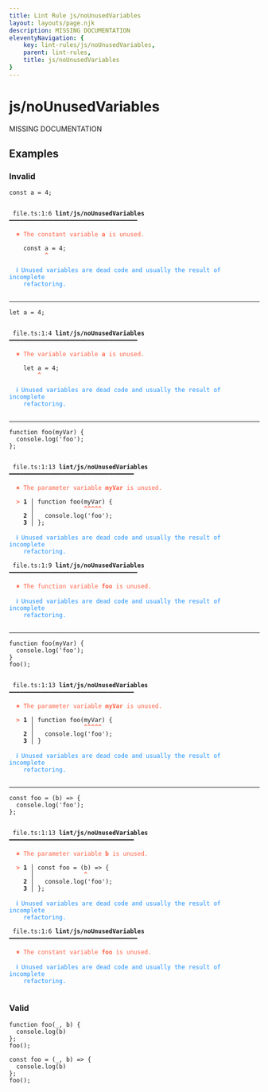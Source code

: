 ```yaml
---
title: Lint Rule js/noUnusedVariables
layout: layouts/page.njk
description: MISSING DOCUMENTATION
eleventyNavigation: {
	key: lint-rules/js/noUnusedVariables,
	parent: lint-rules,
	title: js/noUnusedVariables
}
---
```


# js/noUnusedVariables

MISSING DOCUMENTATION

<!-- EVERYTHING BELOW IS AUTOGENERATED. SEE SCRIPTS FOLDER FOR UPDATE SCRIPTS hash(76f5299de5f0e941d78b7ce9fd9435349224b0ca) -->

## Examples
### Invalid
<pre class="language-text"><code class="language-text"><span class="token keyword">const</span> <span class="token variable">a</span> <span class="token operator">=</span> <span class="token number">4</span><span class="token punctuation">;</span></code></pre>
<pre class="language-text"><code class="language-text">
 <span style="text-decoration-style: dotted;">file.ts:1:6</span> <strong>lint/js/noUnusedVariables</strong> ━━━━━━━━━━━━━━━━━━━━━━━━━━━━━━━━━━━━

  <strong><span style="color: Tomato;">✖ </span></strong><span style="color: Tomato;">The constant variable </span><span style="color: Tomato;"><strong>a</strong></span><span style="color: Tomato;"> is unused.</span>

    <span class="token keyword">const</span> <span class="token variable">a</span> <span class="token operator">=</span> <span class="token number">4</span><span class="token punctuation">;</span>
          <span style="color: Tomato;"><strong>^</strong></span>

  <strong><span style="color: DodgerBlue;">ℹ </span></strong><span style="color: DodgerBlue;">Unused variables are dead code and usually the result of incomplete</span>
    <span style="color: DodgerBlue;">refactoring.</span>

</code></pre>

---------------

<pre class="language-text"><code class="language-text"><span class="token keyword">let</span> <span class="token variable">a</span> <span class="token operator">=</span> <span class="token number">4</span><span class="token punctuation">;</span></code></pre>
<pre class="language-text"><code class="language-text">
 <span style="text-decoration-style: dotted;">file.ts:1:4</span> <strong>lint/js/noUnusedVariables</strong> ━━━━━━━━━━━━━━━━━━━━━━━━━━━━━━━━━━━━

  <strong><span style="color: Tomato;">✖ </span></strong><span style="color: Tomato;">The variable variable </span><span style="color: Tomato;"><strong>a</strong></span><span style="color: Tomato;"> is unused.</span>

    <span class="token keyword">let</span> <span class="token variable">a</span> <span class="token operator">=</span> <span class="token number">4</span><span class="token punctuation">;</span>
        <span style="color: Tomato;"><strong>^</strong></span>

  <strong><span style="color: DodgerBlue;">ℹ </span></strong><span style="color: DodgerBlue;">Unused variables are dead code and usually the result of incomplete</span>
    <span style="color: DodgerBlue;">refactoring.</span>

</code></pre>

---------------

<pre class="language-text"><code class="language-text"><span class="token keyword">function</span> <span class="token function">foo</span><span class="token punctuation">(</span><span class="token variable">myVar</span><span class="token punctuation">)</span> <span class="token punctuation">{</span>
  <span class="token variable">console</span><span class="token punctuation">.</span><span class="token function">log</span><span class="token punctuation">(</span><span class="token string">&apos;foo&apos;</span><span class="token punctuation">)</span><span class="token punctuation">;</span>
<span class="token punctuation">}</span><span class="token punctuation">;</span></code></pre>
<pre class="language-text"><code class="language-text">
 <span style="text-decoration-style: dotted;">file.ts:1:13</span> <strong>lint/js/noUnusedVariables</strong> ━━━━━━━━━━━━━━━━━━━━━━━━━━━━━━━━━━━

  <strong><span style="color: Tomato;">✖ </span></strong><span style="color: Tomato;">The parameter variable </span><span style="color: Tomato;"><strong>myVar</strong></span><span style="color: Tomato;"> is unused.</span>

  <strong><span style="color: Tomato;">&gt;</span></strong><strong> 1</strong><strong> │ </strong><span class="token keyword">function</span> <span class="token function">foo</span><span class="token punctuation">(</span><span class="token variable">myVar</span><span class="token punctuation">)</span> <span class="token punctuation">{</span>
     <strong> │ </strong>             <span style="color: Tomato;"><strong>^</strong></span><span style="color: Tomato;"><strong>^</strong></span><span style="color: Tomato;"><strong>^</strong></span><span style="color: Tomato;"><strong>^</strong></span><span style="color: Tomato;"><strong>^</strong></span>
  <strong>  2</strong><strong> │ </strong>  <span class="token variable">console</span><span class="token punctuation">.</span><span class="token function">log</span><span class="token punctuation">(</span><span class="token string">&apos;foo&apos;</span><span class="token punctuation">)</span><span class="token punctuation">;</span>
  <strong>  3</strong><strong> │ </strong><span class="token punctuation">}</span><span class="token punctuation">;</span>

  <strong><span style="color: DodgerBlue;">ℹ </span></strong><span style="color: DodgerBlue;">Unused variables are dead code and usually the result of incomplete</span>
    <span style="color: DodgerBlue;">refactoring.</span>

 <span style="text-decoration-style: dotted;">file.ts:1:9</span> <strong>lint/js/noUnusedVariables</strong> ━━━━━━━━━━━━━━━━━━━━━━━━━━━━━━━━━━━━

  <strong><span style="color: Tomato;">✖ </span></strong><span style="color: Tomato;">The function variable </span><span style="color: Tomato;"><strong>foo</strong></span><span style="color: Tomato;"> is unused.</span>

  <strong><span style="color: DodgerBlue;">ℹ </span></strong><span style="color: DodgerBlue;">Unused variables are dead code and usually the result of incomplete</span>
    <span style="color: DodgerBlue;">refactoring.</span>

</code></pre>

---------------

<pre class="language-text"><code class="language-text"><span class="token keyword">function</span> <span class="token function">foo</span><span class="token punctuation">(</span><span class="token variable">myVar</span><span class="token punctuation">)</span> <span class="token punctuation">{</span>
  <span class="token variable">console</span><span class="token punctuation">.</span><span class="token function">log</span><span class="token punctuation">(</span><span class="token string">&apos;foo&apos;</span><span class="token punctuation">)</span><span class="token punctuation">;</span>
<span class="token punctuation">}</span>
<span class="token function">foo</span><span class="token punctuation">(</span><span class="token punctuation">)</span><span class="token punctuation">;</span></code></pre>
<pre class="language-text"><code class="language-text">
 <span style="text-decoration-style: dotted;">file.ts:1:13</span> <strong>lint/js/noUnusedVariables</strong> ━━━━━━━━━━━━━━━━━━━━━━━━━━━━━━━━━━━

  <strong><span style="color: Tomato;">✖ </span></strong><span style="color: Tomato;">The parameter variable </span><span style="color: Tomato;"><strong>myVar</strong></span><span style="color: Tomato;"> is unused.</span>

  <strong><span style="color: Tomato;">&gt;</span></strong><strong> 1</strong><strong> │ </strong><span class="token keyword">function</span> <span class="token function">foo</span><span class="token punctuation">(</span><span class="token variable">myVar</span><span class="token punctuation">)</span> <span class="token punctuation">{</span>
     <strong> │ </strong>             <span style="color: Tomato;"><strong>^</strong></span><span style="color: Tomato;"><strong>^</strong></span><span style="color: Tomato;"><strong>^</strong></span><span style="color: Tomato;"><strong>^</strong></span><span style="color: Tomato;"><strong>^</strong></span>
  <strong>  2</strong><strong> │ </strong>  <span class="token variable">console</span><span class="token punctuation">.</span><span class="token function">log</span><span class="token punctuation">(</span><span class="token string">&apos;foo&apos;</span><span class="token punctuation">)</span><span class="token punctuation">;</span>
  <strong>  3</strong><strong> │ </strong><span class="token punctuation">}</span>

  <strong><span style="color: DodgerBlue;">ℹ </span></strong><span style="color: DodgerBlue;">Unused variables are dead code and usually the result of incomplete</span>
    <span style="color: DodgerBlue;">refactoring.</span>

</code></pre>

---------------

<pre class="language-text"><code class="language-text"><span class="token keyword">const</span> <span class="token variable">foo</span> <span class="token operator">=</span> <span class="token punctuation">(</span><span class="token variable">b</span><span class="token punctuation">)</span> <span class="token operator">=&gt;</span> <span class="token punctuation">{</span>
  <span class="token variable">console</span><span class="token punctuation">.</span><span class="token function">log</span><span class="token punctuation">(</span><span class="token string">&apos;foo&apos;</span><span class="token punctuation">)</span><span class="token punctuation">;</span>
<span class="token punctuation">}</span><span class="token punctuation">;</span></code></pre>
<pre class="language-text"><code class="language-text">
 <span style="text-decoration-style: dotted;">file.ts:1:13</span> <strong>lint/js/noUnusedVariables</strong> ━━━━━━━━━━━━━━━━━━━━━━━━━━━━━━━━━━━

  <strong><span style="color: Tomato;">✖ </span></strong><span style="color: Tomato;">The parameter variable </span><span style="color: Tomato;"><strong>b</strong></span><span style="color: Tomato;"> is unused.</span>

  <strong><span style="color: Tomato;">&gt;</span></strong><strong> 1</strong><strong> │ </strong><span class="token keyword">const</span> <span class="token variable">foo</span> <span class="token operator">=</span> <span class="token punctuation">(</span><span class="token variable">b</span><span class="token punctuation">)</span> <span class="token operator">=&gt;</span> <span class="token punctuation">{</span>
     <strong> │ </strong>             <span style="color: Tomato;"><strong>^</strong></span>
  <strong>  2</strong><strong> │ </strong>  <span class="token variable">console</span><span class="token punctuation">.</span><span class="token function">log</span><span class="token punctuation">(</span><span class="token string">&apos;foo&apos;</span><span class="token punctuation">)</span><span class="token punctuation">;</span>
  <strong>  3</strong><strong> │ </strong><span class="token punctuation">}</span><span class="token punctuation">;</span>

  <strong><span style="color: DodgerBlue;">ℹ </span></strong><span style="color: DodgerBlue;">Unused variables are dead code and usually the result of incomplete</span>
    <span style="color: DodgerBlue;">refactoring.</span>

 <span style="text-decoration-style: dotted;">file.ts:1:6</span> <strong>lint/js/noUnusedVariables</strong> ━━━━━━━━━━━━━━━━━━━━━━━━━━━━━━━━━━━━

  <strong><span style="color: Tomato;">✖ </span></strong><span style="color: Tomato;">The constant variable </span><span style="color: Tomato;"><strong>foo</strong></span><span style="color: Tomato;"> is unused.</span>

  <strong><span style="color: DodgerBlue;">ℹ </span></strong><span style="color: DodgerBlue;">Unused variables are dead code and usually the result of incomplete</span>
    <span style="color: DodgerBlue;">refactoring.</span>

</code></pre>
### Valid
<pre class="language-text"><code class="language-text"><span class="token keyword">function</span> <span class="token function">foo</span><span class="token punctuation">(</span><span class="token variable">_</span><span class="token punctuation">,</span> <span class="token variable">b</span><span class="token punctuation">)</span> <span class="token punctuation">{</span>
  <span class="token variable">console</span><span class="token punctuation">.</span><span class="token function">log</span><span class="token punctuation">(</span><span class="token variable">b</span><span class="token punctuation">)</span>
<span class="token punctuation">}</span><span class="token punctuation">;</span>
<span class="token function">foo</span><span class="token punctuation">(</span><span class="token punctuation">)</span><span class="token punctuation">;</span></code></pre>
<pre class="language-text"><code class="language-text"><span class="token keyword">const</span> <span class="token variable">foo</span> <span class="token operator">=</span> <span class="token punctuation">(</span><span class="token variable">_</span><span class="token punctuation">,</span> <span class="token variable">b</span><span class="token punctuation">)</span> <span class="token operator">=&gt;</span> <span class="token punctuation">{</span>
  <span class="token variable">console</span><span class="token punctuation">.</span><span class="token function">log</span><span class="token punctuation">(</span><span class="token variable">b</span><span class="token punctuation">)</span>
<span class="token punctuation">}</span><span class="token punctuation">;</span>
<span class="token function">foo</span><span class="token punctuation">(</span><span class="token punctuation">)</span><span class="token punctuation">;</span></code></pre>
